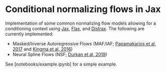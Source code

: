# Conditional normalizing flows in Jax

Implementation of some common normalizing flow models allowing for a conditioning context using [Jax](https://github.com/google/jax), [Flax](https://github.com/google/flax), and [Distrax](https://github.com/deepmind/distrax). The following are currently implemented:
- Masked/Inverse Autoregressive Flows (MAF/IAF; [Papamakarios et al, 2017](https://arxiv.org/abs/1705.07057) and [Kingma et al, 2016](https://arxiv.org/abs/1606.04934))
- Neural Spline Flows (NSF; [Durkan et al, 2019](https://arxiv.org/abs/1906.04032))

See [notebooks/example.ipynb] for a simple example.